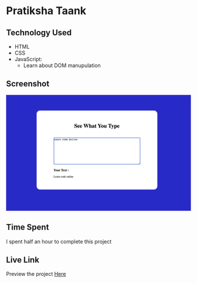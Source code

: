 # Pratiksha Taank
## Technology Used
- HTML
- CSS
- JavaScript:
  - Learn about DOM manupulation
## Screenshot
![See what you type](./Image/See_What_You_Type.png)

## Time Spent
I spent half an hour to complete this project
## Live Link
Preview the project [Here](https://seewhatyoutypejsproject.netlify.app/)
